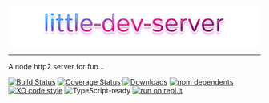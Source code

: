 <p align="center">
    <img alt="little-dev-server" src="https://raw.githubusercontent.com/glromeo/little-dev-server/master/little-dev-server.svg">
</p>
<hr>
A node http2 server for fun...

[![Build Status](https://travis-ci.org/glromeo/little-dev-server.svg?branch=master)](https://travis-ci.org/glromeo/little-dev-server)
[![Coverage Status](https://coveralls.io/repos/github/glromeo/little-dev-server/badge.svg?branch=master)](https://coveralls.io/github/glromeo/little-dev-server?branch=master) 
[![Downloads](https://badgen.net/npm/dt/little-dev-server)](https://www.npmjs.com/package/little-dev-server) 
[![npm dependents](https://badgen.net/npm/dependents/little-dev-server)](https://www.npmjs.com/package/little-dev-server?activeTab=dependents)
[![XO code style](https://img.shields.io/badge/code_style-XO-5ed9c7.svg)](https://github.com/xojs/xo)
![TypeScript-ready](https://img.shields.io/npm/types/little-dev-server.svg) 
[![run on repl.it](https://repl.it/badge/github/glromeo/little-dev-server)](https://repl.it/github/glromeo/little-dev-server)
